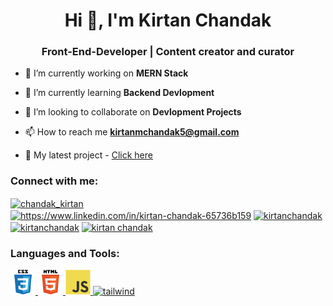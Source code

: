 <h1 align="center">Hi 👋, I'm Kirtan Chandak</h1>
<h3 align="center">Front-End-Developer | Content creator and curator</h3>

- 🔭 I’m currently working on **MERN Stack**

- 🌱 I’m currently learning **Backend Devlopment**

- 👯 I’m looking to collaborate on **Devlopment Projects**

- 📫 How to reach me **kirtanmchandak5@gmail.com**
- 🚧 My latest project - [Click here](https://brahaman.netlify.app/) 

<h3 align="left">Connect with me:</h3>
<p align="left">
<a href="https://twitter.com/chandak_kirtan" target="blank"><img align="center" src="https://raw.githubusercontent.com/rahuldkjain/github-profile-readme-generator/master/src/images/icons/Social/twitter.svg" alt="chandak_kirtan" height="30" width="40" /></a>
<a href="https://www.linkedin.com/in/kirtan-chandak-65736b159/" target="blank"><img align="center" src="https://raw.githubusercontent.com/rahuldkjain/github-profile-readme-generator/master/src/images/icons/Social/linked-in-alt.svg" alt="https://www.linkedin.com/in/kirtan-chandak-65736b159" height="30" width="40" /></a>
<a href="https://instagram.com/kirtanchandak" target="blank"><img align="center" src="https://raw.githubusercontent.com/rahuldkjain/github-profile-readme-generator/master/src/images/icons/Social/instagram.svg" alt="kirtanchandak" height="30" width="40" /></a>
<a href="https://www.behance.net/kirtanchandak" target="blank"><img align="center" src="https://raw.githubusercontent.com/rahuldkjain/github-profile-readme-generator/master/src/images/icons/Social/behance.svg" alt="kirtanchandak" height="30" width="40" /></a>
<a href="https://www.youtube.com/channel/UCd9I-SWP6ycLi5K_5sr4Xeg" target="blank"><img align="center" src="https://raw.githubusercontent.com/rahuldkjain/github-profile-readme-generator/master/src/images/icons/Social/youtube.svg" alt="kirtan chandak" height="30" width="40" /></a>
</p>

<h3 align="left">Languages and Tools:</h3>
<p align="left"> <a href="https://www.w3schools.com/css/" target="_blank"> <img src="https://raw.githubusercontent.com/devicons/devicon/master/icons/css3/css3-original-wordmark.svg" alt="css3" width="40" height="40"/> </a> <a href="https://www.w3.org/html/" target="_blank"> <img src="https://raw.githubusercontent.com/devicons/devicon/master/icons/html5/html5-original-wordmark.svg" alt="html5" width="40" height="40"/> </a> <a href="https://developer.mozilla.org/en-US/docs/Web/JavaScript" target="_blank"> <img src="https://raw.githubusercontent.com/devicons/devicon/master/icons/javascript/javascript-original.svg" alt="javascript" width="40" height="40"/> </a> <a href="https://www.photoshop.com/en" target="_blank">  <img src="https://upload.wikimedia.org/wikipedia/commons/thumb/4/40/Adobe_Premiere_Pro_CC_icon.svg/2101px-Adobe_Premiere_Pro_CC_icon.svg.png" alt="tailwind" width="40" height="40"/> </a> </p>

